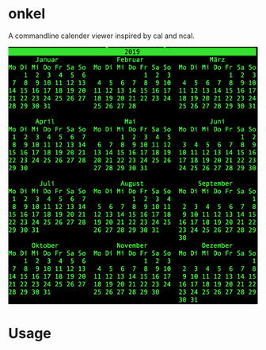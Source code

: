 # onkel
A commandline calender viewer inspired by cal and ncal.

![screenshot](https://raw.githubusercontent.com/ztiromoritz/ncal-js/master/screenshot.png)

# Usage
